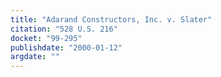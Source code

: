 ```yaml
---
title: "Adarand Constructors, Inc. v. Slater"
citation: "528 U.S. 216"
docket: "99-295"
publishdate: "2000-01-12"
argdate: ""
---
```

